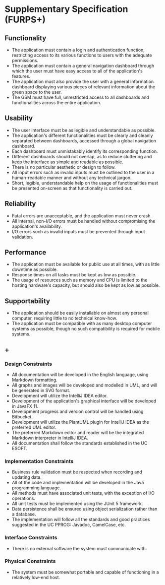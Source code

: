 # Supplementary Specification (FURPS+)

## Functionality

* The application must contain a login and authentication function, restricting access to its various functions to users with the adequate permissions.
* The application must contain a general navigation dashboard through which the user must have easy access to all of the application's features.
* The application must also provide the user with a general information dashboard displaying various pieces of relevant information about the green space to the user.
* The GSM must have full, unrestricted access to all dashboards and functionalities across the entire application.

## Usability

* The user interface must be as legible and understandable as possible.
* The application's different functionalities must be clearly and cleanly separated between dashboards, accessed through a global navigation dashboard.
* Each dashboard must unmistakably identify its corresponding function.
* Different dashboards should not overlap, as to reduce cluttering and keep the interface as simple and readable as possible.
* There is no particular aesthetic or design to follow.
* All input errors such as invalid inputs must be outlined to the user in a human-readable manner and without any technical jargon.
* Short, legible, understandable help on the usage of functionalities must be presented on-screen as that functionality is carried out.

## Reliability

* Fatal errors are unacceptable, and the application must never crash.
* All internal, non-I/O errors must be handled without compromising the application's availability.
* I/O errors such as invalid inputs must be prevented through input validation.

## Performance

* The application must be available for public use at all times, with as little downtime as possible.
* Response times on all tasks must be kept as low as possible.
* The usage of resources such as memory and CPU is limited to the hosting hardware's capacity, but should also be kept as low as possible.

## Supportability

* The application should be easily installable on almost any personal computer, requiring little to no technical know-how.
* The application must be compatible with as many desktop computer systems as possible, though no such compatibility is required for mobile systems.

## +

### Design Constraints

* All documentation will be developed in the English language, using Markdown formatting.
* All graphs and images will be developed and modelled in UML, and will be generated in SVG format.
* Development will utilize the IntelliJ IDEA editor.
* Development of the application's graphical interface will be developed in JavaFX 11.
* Development progress and version control will be handled using Bitbucket.
* Development will utilize the PlantUML plugin for IntelliJ IDEA as the preferred UML editor.
* The preferred Markdown editor and reader will be the integrated Markdown interpreter in IntelliJ IDEA.
* All documentation shall follow the standards established in the UC ESOFT.

### Implementation Constraints

* Business rule validation must be respected when recording and updating data.
* All of the code and implementation will be developed in the Java programming language.
* All methods must have associated unit tests, with the exception of I/O operations.
* All unit tests must be implemented using the JUnit 5 framework.
* Data persistence shall be ensured using object serialization rather than a database.
* The implementation will follow all the standards and good practices suggested in the UC PPROG: Javadoc, CamelCase, etc.

### Interface Constraints

* There is no external software the system must communicate with.

### Physical Constraints

* The system must be somewhat portable and capable of functioning in a relatively low-end host.